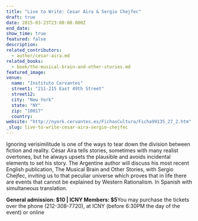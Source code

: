 ```yaml
---
title: "Live to Write: Cesar Aira & Sergio Chejfec"
draft: true
date: 2015-03-23T23:00:00.000Z
end_date:
show_time: true
featured: false
description:
related_contributors:
  - author/cesar-aira.md
related_books:
  - book/the-musical-brain-and-other-stories.md
featured_image: 
venue:
  name: "Instituto Cervantes"
  street1: "211-215 East 49th Street"
  street12:
  city: "New York"
  state: "NY"
  zip: "10017"
  country:
website: "http://nyork.cervantes.es/FichasCultura/Ficha99135_27_2.htm"
_slug: live-to-write-cesar-aira-sergio-chejfec
---
```


Ignoring verisimilitude is one of the ways to tear down the division between fiction and reality. César Aira tells stories, sometimes with many realist overtones, but he always upsets the plausible and avoids incidental elements to set his story. The Argentine author will discuss his most recent English publication, The Musical Brain and Other Stories, with Sergio Chejfec, inviting us to that peculiar universe which proves that in life there are events that cannot be explained by Western Rationalism. In Spanish with simultaneous translation.

**General admission: $10 | ICNY Members: $5**You may purchase the tickets over the phone (212-308-7720), at ICNY (before 6:30PM the day of the event) or online

